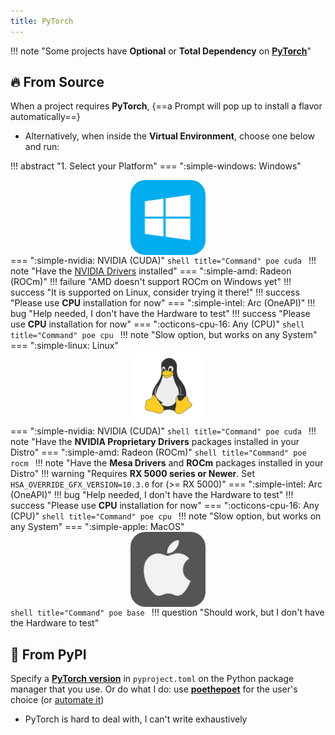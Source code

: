 ```yaml
---
title: PyTorch
---
```


!!! note "Some projects have **Optional** or **Total Dependency** on <a href="https://pytorch.org" target="_blank"><b>PyTorch</b></a>"

## 🔥 From Source

When a project requires **PyTorch**, {==a Prompt will pop up to install a flavor automatically==}

- Alternatively, when inside the **Virtual Environment**, choose one below and run:

!!! abstract "1. Select your Platform"
    === ":simple-windows: Windows"
        <div align="center"><img src="https://raw.githubusercontent.com/edent/SuperTinyIcons/master/images/svg/windows.svg" style="vertical-align: middle; border-radius: 20%" width="120"></div>
        === ":simple-nvidia: NVIDIA (CUDA)"
            ```shell title="Command"
            poe cuda
            ```
            !!! note "Have the <a href="https://www.nvidia.com/download/index.aspx" target="_blank">NVIDIA Drivers</a> installed"
        === ":simple-amd: Radeon (ROCm)"
            !!! failure "AMD doesn't support ROCm on Windows yet"
            !!! success "It is supported on Linux, consider trying it there!"
            !!! success "Please use **CPU** installation for now"
        === ":simple-intel: Arc (OneAPI)"
            !!! bug "Help needed, I don't have the Hardware to test"
            !!! success "Please use **CPU** installation for now"
        === ":octicons-cpu-16: Any (CPU)"
            ```shell title="Command"
            poe cpu
            ```
            !!! note "Slow option, but works on any System"
    === ":simple-linux: Linux"
        <div align="center"><img src="https://raw.githubusercontent.com/edent/SuperTinyIcons/master/images/svg/linux.svg" style="vertical-align: middle; border-radius: 20%" width="120"></div>
        === ":simple-nvidia: NVIDIA (CUDA)"
            ```shell title="Command"
            poe cuda
            ```
            !!! note "Have the **NVIDIA Proprietary Drivers** packages installed in your Distro"
        === ":simple-amd: Radeon (ROCm)"
            ```shell title="Command"
            poe rocm
            ```
            !!! note "Have the **Mesa Drivers** and **ROCm** packages installed in your Distro"
            !!! warning "Requires **RX 5000 series or Newer**. Set `HSA_OVERRIDE_GFX_VERSION=10.3.0` for (>= RX 5000)"
        === ":simple-intel: Arc (OneAPI)"
            !!! bug "Help needed, I don't have the Hardware to test"
            !!! success "Please use **CPU** installation for now"
        === ":octicons-cpu-16: Any (CPU)"
            ```shell title="Command"
            poe cpu
            ```
            !!! note "Slow option, but works on any System"
    === ":simple-apple: MacOS"
        <div align="center"><img src="https://raw.githubusercontent.com/edent/SuperTinyIcons/master/images/svg/apple.svg" style="vertical-align: middle; border-radius: 20%" width="120"></div>
        ```shell title="Command"
        poe base
        ```
        !!! question "Should work, but I don't have the Hardware to test"

## 🧀 From PyPI
Specify a [**PyTorch version**](https://pytorch.org/get-started/locally) in `pyproject.toml` on the Python package manager that you use. Or do what I do: use [**poethepoet**](https://github.com/nat-n/poethepoet) for the user's choice (or [automate it](https://github.com/BrokenSource/BrokenSource/blob/Master/Broken/Core/BrokenTorch.py))

- PyTorch is hard to deal with, I can't write exhaustively
